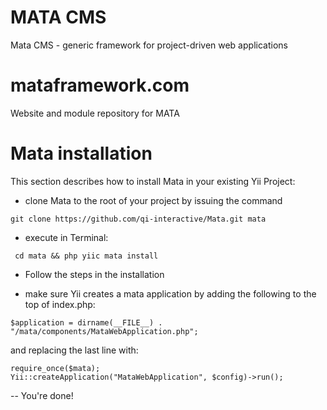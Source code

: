MATA CMS
====

Mata CMS - generic framework for project-driven web applications


mataframework.com
=================

Website and module repository for MATA


Mata installation
================= 

This section describes how to install Mata in your existing Yii Project: 

- clone Mata to the root of your project by issuing the command

```
git clone https://github.com/qi-interactive/Mata.git mata
```

- execute in Terminal:

```
 cd mata && php yiic mata install
 ```


- Follow the steps in the installation


- make sure Yii creates a mata application by adding the following to the top of index.php: 

```
$application = dirname(__FILE__) . "/mata/components/MataWebApplication.php";
```

and replacing the last line with: 

```
require_once($mata);
Yii::createApplication("MataWebApplication", $config)->run();
```

-- You're done!